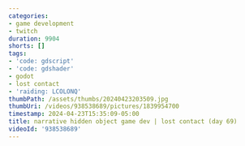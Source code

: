 ```yaml
---
categories:
- game development
- twitch
duration: 9904
shorts: []
tags:
- 'code: gdscript'
- 'code: gdshader'
- godot
- lost contact
- 'raiding: LCOLONQ'
thumbPath: /assets/thumbs/20240423203509.jpg
thumbUri: /videos/938538689/pictures/1839954700
timestamp: 2024-04-23T15:35:09-05:00
title: narrative hidden object game dev | lost contact (day 69)
videoId: '938538689'
---
```

